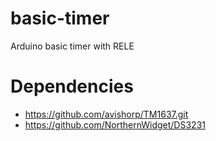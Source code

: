 # basic-timer
Arduino basic timer with RELE

# Dependencies
 * https://github.com/avishorp/TM1637.git
 * https://github.com/NorthernWidget/DS3231

